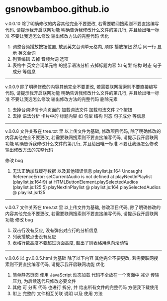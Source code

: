 # gsnowbamboo.github.io

























v.0.0.10
除了明确修改的内容其他完全不要更改,
若需要联网搜索则不要直接编写代码, 请提示我开启联网功能
明确告诉我修改什么文件的第几行, 
并且给出唯一标准 不要让我选怎么修改
输出修改方法的完整代码
优化
1. 调整音频播放按钮位置, 放到英文台词单元格内, 顺序 播放按钮 然后 同一行 显示 英文台词
2. 列表编辑 去掉 音频台词 选项
3. 表格中 英文台词单元格 的提示语法分析 去掉标题内容 如 句型 结构 时态 句子成分 等信息
-----
v.0.0.9
除了明确修改的内容其他完全不要更改,
若需要联网搜索则不要直接编写代码, 请提示我开启联网功能
明确告诉我修改什么文件的第几行, 
并且给出唯一标准 不要让我选怎么修改
输出修改方法的完整代码
删除元素
1. 去掉台词详情卡片页面的 加载词法文件 加载句法文件 2个按钮
2. 去掉 语法分析 卡片中的 标题内容 如 句型 结构 时态 句子成分 等信息
-----
v.0.0.8
文件关系在 tree.txt 里
以上传文件为基础, 修改项目代码,
除了明确修改的内容其他完全不要更改,
若需要联网搜索则不要直接编写代码, 请提示我开启联网功能
明确告诉我修改什么文件的第几行, 
并且给出唯一标准 不要让我选怎么修改
输出修改方法的完整代码

修改 bug
1. 无法正确加载缓存数据
以及其他错误信息
playlist.js:164 Uncaught ReferenceError: setCurrentAudio is not defined
    at playNextInPlaylist (playlist.js:164:9)
    at HTMLButtonElement.playSelectedAudios (playlist.js:125:5)
playNextInPlaylist @ playlist.js:164
playSelectedAudios @ playlist.js:125
-----
v.0.0.7
文件关系在 tree.txt 里
以上传文件为基础, 修改项目代码,
除了明确修改的内容其他完全不要更改,
若需要联网搜索则不要直接编写代码, 请提示我开启联网功能
修改 bug
1. 双击行没有反应, 没有弹出对应行的分析信息
2. 列表播放点击没有反应
3. 表格行数高度不要超过页面高度, 超出了则表格用纵向滚动轴

---
v.0.0.6 
以 gv.0.0.5.html 为基础
除了以下内容 其他完全不要更改, 若需要联网搜索则不要直接编写代码, 请提示我开启联网功能
优化
1.  简单静态页面 使用 JavaScript 动态加载 代码不全放在一个页面中 减少 传输压力, 为后续迭代只修改必要文件
2.  其他 可 分离 代码 也进行 拆分, 并 给出所有文件的完整代码 方便我下载使用
3.  附上 完整的 文件相互关联 说明 以及 使用 方法
